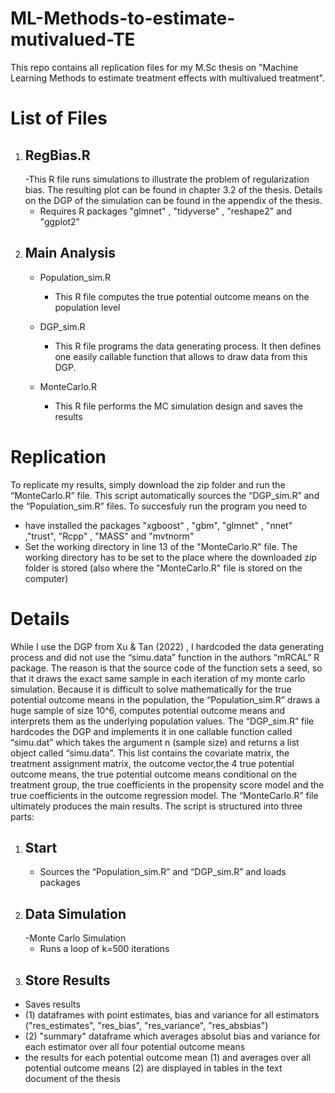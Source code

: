 # ML-Methods-to-estimate-mutivalued-TE
This repo contains all replication files for my M.Sc thesis on "Machine Learning Methods to estimate treatment effects with multivalued treatment". 

# List of Files

1. ## RegBias.R
   -This R file runs simulations to illustrate the problem of regularization bias. The resulting plot can be found in chapter 3.2 of the thesis. Details on the DGP of the simulation can be found in the appendix of the thesis.
   - Requires R packages "glmnet" , "tidyverse" , "reshape2" and "ggplot2"
3. ## Main Analysis
   - Population_sim.R
        - This R file computes the true potential outcome means on the population level
   - DGP_sim.R
        - This R file programs the data generating process. It then defines one easily callable function that allows to draw data from this DGP.

   - MonteCarlo.R
        - This R file performs the MC simulation design and saves the results

# Replication 
To replicate my results, simply download the zip folder and run the “MonteCarlo.R” file. This script automatically sources the “DGP_sim.R” and the “Population_sim.R” files. To succesfuly run the program you need to 
- have installed the packages "xgboost" , "gbm", "glmnet" , "nnet" ,"trust", "Rcpp" , "MASS" and "mvtnorm"
- Set the working directory in line 13 of the "MonteCarlo.R" file. The working directory has to be set to the place where the downloaded zip folder is stored (also where the "MonteCarlo.R" file is stored on the computer)

# Details
While I use the DGP from Xu & Tan (2022) ,  I hardcoded the data generating process and did not use the “simu.data” function in the authors “mRCAL” R package. The reason is that the source code of the function sets a seed, so that it draws the exact same sample in each iteration of my monte carlo simulation. Because it is difficult to solve mathematically for the true potential outcome means in the population, the “Population_sim.R” draws a huge sample of size 10^6, computes potential outcome means and interprets them as the underlying population values. The “DGP_sim.R” file hardcodes the DGP and implements it in one callable function called “simu.dat” which takes the argument n (sample size) and returns a list object called “simu.data”. This list contains the covariate matrix, the treatment assignment matrix, the outcome vector,the 4 true potential outcome means, the true potential outcome means conditional on the treatment group, the true coefficients in the propensity score model and the true coefficients in the outcome regression model.
The “MonteCarlo.R” file ultimately produces the main results. The script is structured into three parts:
1. ## Start
   - Sources the “Population_sim.R” and “DGP_sim.R” and loads packages 
2. ## Data Simulation
   -Monte Carlo Simulation
   - Runs a loop of k=500 iterations
3. ## Store Results
  - Saves results
  - (1) dataframes with point estimates, bias and variance for all estimators ("res_estimates", "res_bias", "res_variance", "res_absbias")
  - (2) "summary" dataframe which averages absolut bias and variance for each estimator over all four potential outcome means
  - the results for each potential outcome mean (1) and averages over all potential outcome means (2) are displayed in tables in the text document of the thesis
